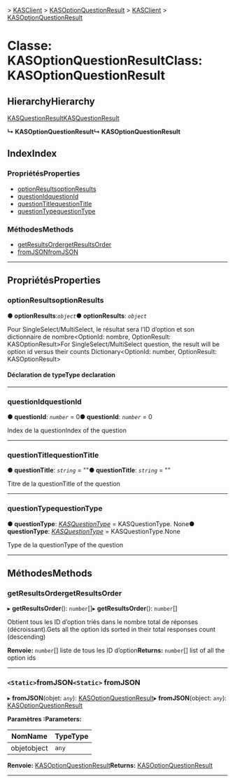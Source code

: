 <span data-ttu-id="5a7e5-101">[](../README.md) > [KASClient](../modules/kasclient.md) > [KASOptionQuestionResult](../classes/kasclient.kasoptionquestionresult.md)</span><span class="sxs-lookup"><span data-stu-id="5a7e5-101">[](../README.md) > [KASClient](../modules/kasclient.md) > [KASOptionQuestionResult](../classes/kasclient.kasoptionquestionresult.md)</span></span>

# <a name="class-kasoptionquestionresult"></a><span data-ttu-id="5a7e5-102">Classe: KASOptionQuestionResult</span><span class="sxs-lookup"><span data-stu-id="5a7e5-102">Class: KASOptionQuestionResult</span></span>

## <a name="hierarchy"></a><span data-ttu-id="5a7e5-103">Hierarchy</span><span class="sxs-lookup"><span data-stu-id="5a7e5-103">Hierarchy</span></span>

 [<span data-ttu-id="5a7e5-104">KASQuestionResult</span><span class="sxs-lookup"><span data-stu-id="5a7e5-104">KASQuestionResult</span></span>](kasclient.kasquestionresult.md)

<span data-ttu-id="5a7e5-105">**↳ KASOptionQuestionResult**</span><span class="sxs-lookup"><span data-stu-id="5a7e5-105">**↳ KASOptionQuestionResult**</span></span>

## <a name="index"></a><span data-ttu-id="5a7e5-106">Index</span><span class="sxs-lookup"><span data-stu-id="5a7e5-106">Index</span></span>

### <a name="properties"></a><span data-ttu-id="5a7e5-107">Propriétés</span><span class="sxs-lookup"><span data-stu-id="5a7e5-107">Properties</span></span>

* [<span data-ttu-id="5a7e5-108">optionResults</span><span class="sxs-lookup"><span data-stu-id="5a7e5-108">optionResults</span></span>](kasclient.kasoptionquestionresult.md#optionresults)
* [<span data-ttu-id="5a7e5-109">questionId</span><span class="sxs-lookup"><span data-stu-id="5a7e5-109">questionId</span></span>](kasclient.kasoptionquestionresult.md#questionid)
* [<span data-ttu-id="5a7e5-110">questionTitle</span><span class="sxs-lookup"><span data-stu-id="5a7e5-110">questionTitle</span></span>](kasclient.kasoptionquestionresult.md#questiontitle)
* [<span data-ttu-id="5a7e5-111">questionType</span><span class="sxs-lookup"><span data-stu-id="5a7e5-111">questionType</span></span>](kasclient.kasoptionquestionresult.md#questiontype)
### <a name="methods"></a><span data-ttu-id="5a7e5-112">Méthodes</span><span class="sxs-lookup"><span data-stu-id="5a7e5-112">Methods</span></span>

* [<span data-ttu-id="5a7e5-113">getResultsOrder</span><span class="sxs-lookup"><span data-stu-id="5a7e5-113">getResultsOrder</span></span>](kasclient.kasoptionquestionresult.md#getresultsorder)
* [<span data-ttu-id="5a7e5-114">fromJSON</span><span class="sxs-lookup"><span data-stu-id="5a7e5-114">fromJSON</span></span>](kasclient.kasoptionquestionresult.md#fromjson)

---

## <a name="properties"></a><span data-ttu-id="5a7e5-115">Propriétés</span><span class="sxs-lookup"><span data-stu-id="5a7e5-115">Properties</span></span>

<a id="optionresults"></a>

###  <a name="optionresults"></a><span data-ttu-id="5a7e5-116">optionResults</span><span class="sxs-lookup"><span data-stu-id="5a7e5-116">optionResults</span></span>

<span data-ttu-id="5a7e5-117">**● optionResults**:*`object`*</span><span class="sxs-lookup"><span data-stu-id="5a7e5-117">**● optionResults**: *`object`*</span></span>

<span data-ttu-id="5a7e5-118">Pour SingleSelect/MultiSelect, le résultat sera l’ID d’option et son dictionnaire de nombre<OptionId: nombre, OptionResult: KASOptionResult></span><span class="sxs-lookup"><span data-stu-id="5a7e5-118">For SingleSelect/MultiSelect question, the result will be option id versus their counts Dictionary<OptionId: number, OptionResult: KASOptionResult></span></span>
#### <a name="type-declaration"></a><span data-ttu-id="5a7e5-119">Déclaration de type</span><span class="sxs-lookup"><span data-stu-id="5a7e5-119">Type declaration</span></span>

___
<a id="questionid"></a>

###  <a name="questionid"></a><span data-ttu-id="5a7e5-120">questionId</span><span class="sxs-lookup"><span data-stu-id="5a7e5-120">questionId</span></span>

<span data-ttu-id="5a7e5-121">**● questionId**: *`number`* = 0</span><span class="sxs-lookup"><span data-stu-id="5a7e5-121">**● questionId**: *`number`* = 0</span></span>

<span data-ttu-id="5a7e5-122">Index de la question</span><span class="sxs-lookup"><span data-stu-id="5a7e5-122">Index of the question</span></span>

___
<a id="questiontitle"></a>

###  <a name="questiontitle"></a><span data-ttu-id="5a7e5-123">questionTitle</span><span class="sxs-lookup"><span data-stu-id="5a7e5-123">questionTitle</span></span>

<span data-ttu-id="5a7e5-124">**● questionTitle**: *`string`* = ""</span><span class="sxs-lookup"><span data-stu-id="5a7e5-124">**● questionTitle**: *`string`* = ""</span></span>

<span data-ttu-id="5a7e5-125">Titre de la question</span><span class="sxs-lookup"><span data-stu-id="5a7e5-125">Title of the question</span></span>

___
<a id="questiontype"></a>

###  <a name="questiontype"></a><span data-ttu-id="5a7e5-126">questionType</span><span class="sxs-lookup"><span data-stu-id="5a7e5-126">questionType</span></span>

<span data-ttu-id="5a7e5-127">**● questionType**: *[KASQuestionType](../enums/kasclient.kasquestiontype.md)* = KASQuestionType. None</span><span class="sxs-lookup"><span data-stu-id="5a7e5-127">**● questionType**: *[KASQuestionType](../enums/kasclient.kasquestiontype.md)* =  KASQuestionType.None</span></span>

<span data-ttu-id="5a7e5-128">Type de la question</span><span class="sxs-lookup"><span data-stu-id="5a7e5-128">Type of the question</span></span>

___

## <a name="methods"></a><span data-ttu-id="5a7e5-129">Méthodes</span><span class="sxs-lookup"><span data-stu-id="5a7e5-129">Methods</span></span>

<a id="getresultsorder"></a>

###  <a name="getresultsorder"></a><span data-ttu-id="5a7e5-130">getResultsOrder</span><span class="sxs-lookup"><span data-stu-id="5a7e5-130">getResultsOrder</span></span>

<span data-ttu-id="5a7e5-131">▸ **getResultsOrder**(): `number`[]</span><span class="sxs-lookup"><span data-stu-id="5a7e5-131">▸ **getResultsOrder**(): `number`[]</span></span>

<span data-ttu-id="5a7e5-132">Obtient tous les ID d’option triés dans le nombre total de réponses (décroissant).</span><span class="sxs-lookup"><span data-stu-id="5a7e5-132">Gets all the option ids sorted in their total responses count (descending)</span></span>

<span data-ttu-id="5a7e5-133">**Renvoie:** `number`[] liste de tous les ID d’option</span><span class="sxs-lookup"><span data-stu-id="5a7e5-133">**Returns:** `number`[] list of all the option ids</span></span>

___
<a id="fromjson"></a>

### <a name="static-fromjson"></a><span data-ttu-id="5a7e5-134">`<Static>`fromJSON</span><span class="sxs-lookup"><span data-stu-id="5a7e5-134">`<Static>` fromJSON</span></span>

<span data-ttu-id="5a7e5-135">▸ **fromJSON**(objet: *`any`*): [KASOptionQuestionResult](kasclient.kasoptionquestionresult.md)</span><span class="sxs-lookup"><span data-stu-id="5a7e5-135">▸ **fromJSON**(object: *`any`*): [KASOptionQuestionResult](kasclient.kasoptionquestionresult.md)</span></span>

<span data-ttu-id="5a7e5-136">**Paramètres :**</span><span class="sxs-lookup"><span data-stu-id="5a7e5-136">**Parameters:**</span></span>

| <span data-ttu-id="5a7e5-137">Nom</span><span class="sxs-lookup"><span data-stu-id="5a7e5-137">Name</span></span> | <span data-ttu-id="5a7e5-138">Type</span><span class="sxs-lookup"><span data-stu-id="5a7e5-138">Type</span></span> |
| ------ | ------ |
| <span data-ttu-id="5a7e5-139">objet</span><span class="sxs-lookup"><span data-stu-id="5a7e5-139">object</span></span> | `any` |

<span data-ttu-id="5a7e5-140">**Renvoie:** [KASOptionQuestionResult](kasclient.kasoptionquestionresult.md)</span><span class="sxs-lookup"><span data-stu-id="5a7e5-140">**Returns:** [KASOptionQuestionResult](kasclient.kasoptionquestionresult.md)</span></span>

___

